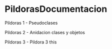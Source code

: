 # PildorasDocumentacion

<p>Pildoras 1 - Pseudoclases </p> 
<p>Pildoras 2 - Anidacion clases y objetos</p>
<p>Pildoras 3 - Pildora 3 this</p>
